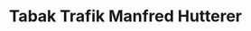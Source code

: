 ---
title: "Tabak Trafik Manfred Hutterer"
url: /hainfeld/tabak-trafik-manfred-hutterer/
shop: Kiosk
---